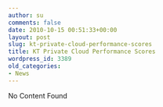 ```yaml
---
author: su
comments: false
date: 2010-10-15 00:51:33+00:00
layout: post
slug: kt-private-cloud-performance-scores
title: KT Private Cloud Performance Scores
wordpress_id: 3389
old_categories:
- News
---
```


No Content Found
